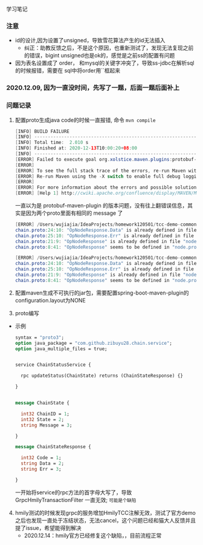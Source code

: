 学习笔记
### 注意
* id的设计,因为设置了unsigned，导致雪花算法产生的id无法插入
    * 纠正：助教反馈之后，不是这个原因，也重新测试了，发现无法复现之前的错误，bigint unsigned也是ok的，感觉是之前ss的配置有问题
* 因为表名设置成了 order， 和mysql的关键字冲突了，导致ss-jdbc在解析sql的时候报错，需要在 sql中将order用``框起来


### 2020.12.09, 因为一直没时间，先写了一题，后面一题后面补上

### 问题记录
1. 配置proto生成java code的时候一直报错, 命令 `mvn compile`
    ```java
   [INFO] BUILD FAILURE
   [INFO] ------------------------------------------------------------------------
   [INFO] Total time:  2.010 s
   [INFO] Finished at: 2020-12-13T10:00:20+08:00
   [INFO] ------------------------------------------------------------------------
   [ERROR] Failed to execute goal org.xolstice.maven.plugins:protobuf-maven-plugin:0.6.1:compile (default) on project tcc-demo-common: protoc did not exit cleanly. Review output for more information. -> [Help 1]
   [ERROR] 
   [ERROR] To see the full stack trace of the errors, re-run Maven with the -e switch.
   [ERROR] Re-run Maven using the -X switch to enable full debug logging.
   [ERROR] 
   [ERROR] For more information about the errors and possible solutions, please read the following articles:
   [ERROR] [Help 1] http://cwiki.apache.org/confluence/display/MAVEN/MojoFailureException
    ```
   一直以为是 protobuf-maven-plugin 的版本问题，没有往上翻错误信息，其实是因为两个proto里面有相同的 message 了
   ```java
   [ERROR] /Users/wujiajia/IdeaProjects/homework120501/tcc-demo-common/src/main/proto/node.proto [0:0]: chain.proto:23:9: "OpNodeResponse.Code" is already defined in file "node.proto".
   chain.proto:24:10: "OpNodeResponse.Data" is already defined in file "node.proto".
   chain.proto:25:10: "OpNodeResponse.Err" is already defined in file "node.proto".
   chain.proto:21:9: "OpNodeResponse" is already defined in file "node.proto".
   chain.proto:8:41: "OpNodeResponse" seems to be defined in "node.proto", which is not imported by "chain.proto".  To use it here, please add the necessary import.
   
   [ERROR] /Users/wujiajia/IdeaProjects/homework120501/tcc-demo-common/src/main/proto/chain.proto [0:0]: chain.proto:23:9: "OpNodeResponse.Code" is already defined in file "node.proto".
   chain.proto:24:10: "OpNodeResponse.Data" is already defined in file "node.proto".
   chain.proto:25:10: "OpNodeResponse.Err" is already defined in file "node.proto".
   chain.proto:21:9: "OpNodeResponse" is already defined in file "node.proto".
   chain.proto:8:41: "OpNodeResponse" seems to be defined in "node.proto", which is not imported by "chain.proto".  To use it here, please add the necessary import.
   ```

2. 配置maven生成不可执行的jar包，需要配置spring-boot-maven-plugin的configuration.layout为NONE

3. proto编写
* 示例
    ```protobuf
    syntax = "proto3";
    option java_package = "com.github.zibuyu28.chain.service";
    option java_multiple_files = true;
    
    
    service ChainStatusService {
    
      rpc updateStatus(ChainState) returns (ChainStateResponse) {}
    
    }
    
    
    message ChainState {
    
      int32 ChainID = 1;
      int32 State = 2;
      string Message = 3;
    
    }
    
    message ChainStateResponse {
    
      int32 Code = 1;
      string Data = 2;
      string Err = 3;
    
    }
    ```
   一开始将service的rpc方法的首字母大写了，导致 GrpcHmilyTransactionFilter 一直无效; `可能是个缺陷`

4. hmily测试的时候发现grpc的服务增加HmilyTCC注解无效，测试了官方demo之后也发现一直处于冻结状态，无法cancel，这个问题已经和猫大人反馈并且提了issue，希望能得到解决
    * 2020.12.14：hmily官方已经修复这个缺陷，，目前流程正常